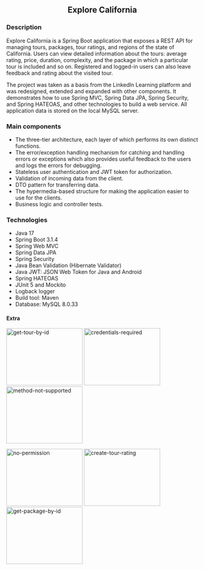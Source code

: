 <h2 align="center">Explore California</h2>


### Description
Explore California is a Spring Boot application that exposes a REST API for managing tours, packages, tour ratings, and regions of the state of California.
Users can view detailed information about the tours: average rating, price, duration, complexity, and the package in which a particular tour is included and so on.
Registered and logged-in users can also leave feedback and rating about the visited tour.

The project was taken as a basis from the LinkedIn Learning platform and was redesigned, extended and expanded with other components.
It demonstrates how to use Spring MVC, Spring Data JPA, Spring Security, and Spring HATEOAS, and other technologies to build a web service.
All application data is stored on the local MySQL server.


### Main components
* The three-tier architecture, each layer of which performs its own distinct functions.
* The error/exception handling mechanism for catching and handling errors or exceptions which also provides useful feedback to the users and logs the errors for debugging.
* Stateless user authentication and JWT token for authorization.
* Validation of incoming data from the client.
* DTO pattern for transferring data.
* The hypermedia-based structure for making the application easier to use for the clients.
* Business logic and controller tests.

### Technologies
* Java 17
* Spring Boot 3.1.4
* Spring Web MVC
* Spring Data JPA
* Spring Security
* Java Bean Validation (Hibernate Validator)
* Java JWT: JSON Web Token for Java and Android
* Spring HATEOAS
* JUnit 5 and Mockito
* Logback logger
* Build tool: Maven
* Database: MySQL 8.0.33

#### Extra
<p float="left">
<img alt="get-tour-by-id" title="get-tour-by-id" height="150" src="https://github.com/Dima146/explore-california/assets/87914550/55c60631-b20f-4fc5-8825-563e70d70e6e" width="200"/>
<img alt="credentials-required" title="credentials-required" height="150" src="https://github.com/Dima146/explore-california/assets/87914550/e813633f-3b70-454c-9dd7-0f12abbb0db1" width="200"/>
<img alt="method-not-supported" title="method-not-supported" height="150" src="https://github.com/Dima146/explore-california/assets/87914550/ca96f94d-2bde-4d3a-b85e-9d5aa84d4694" width="200"/>
</p>
<img alt="no-permission" title="no-permission" height="150" src="https://github.com/Dima146/explore-california/assets/87914550/d935ca9b-8e38-4b31-bd0c-c916f6507bc5" width="200"/>
<img alt="create-tour-rating" title="create-tour-rating" height="150" src="https://github.com/Dima146/explore-california/assets/87914550/9b12d2b9-1742-49e0-91ab-306903b261ab" width="200"/>
<img alt="get-package-by-id" title="get-package-by-id" height="150" src="https://github.com/Dima146/explore-california/assets/87914550/05c8970e-f0d5-415f-b81a-7b0e181b1c9e" width="200"/>